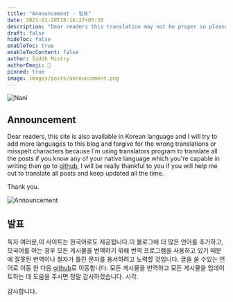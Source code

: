 ```yaml
---
title: "Announcement - 발표"
date: 2021-01-28T18:16:27+05:30
description: "Dear readers this translation may not be proper so please refer to the English version. 독자 여러분,이 번역이 적절하지 않을 수 있으므로 영어 버전을 참조하십시오."
draft: false
hideToc: false
enableToc: true
enableTocContent: false
author: Siddh Mistry
authorEmoji: 🤯
pinned: true
image: images/posts/announcement.png
---
```


![Nani](/images/whoami/nani.png)
## Announcement
Dear readers, this site is also available in Korean language and I will try to add more languages to this blog and forgive for the wrong translations or misspelt characters because I'm using translators program to translate all the posts if you know any of your native language which you're capable in writing then go to [github](https://github.com/mrfoxie/mistrysiddh), I will be really thankful to you if you will help me out to translate all posts and keep updated all the time.

Thank you.

![Announcement](/images/posts/announcement.png)
## 발표
독자 여러분,이 사이트는 한국어로도 제공됩니다.이 블로그에 더 많은 언어를 추가하고, 모국어를 아는 경우 모든 게시물을 번역하기 위해 번역 프로그램을 사용하고 있기 때문에 잘못된 번역이나 철자가 틀린 문자를 용서하려고 노력할 것입니다. 글을 쓸 수있는 언어로 이동 한 다음 [github](https://github.com/mrfoxie/mistrysiddh)로 이동합니다. 모든 게시물을 번역하고 모든 게시물을 업데이트하는 데 도움을 주시면 정말 감사하겠습니다. 시각.

감사합니다.